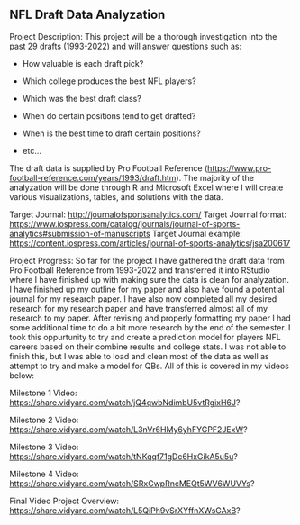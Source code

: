 NFL Draft Data Analyzation
-

Project Description: This project will be a thorough investigation into the past 29 drafts (1993-2022) and will answer questions such as:
   - How valuable is each draft pick?
  
   - Which college produces the best NFL players?
   
   - Which was the best draft class?
   
   - When do certain positions tend to get drafted?
   
   - When is the best time to draft certain positions?
   
   - etc...

The draft data is supplied by Pro Football Reference (https://www.pro-football-reference.com/years/1993/draft.htm). The majority of the analyzation will be done through R and Microsoft Excel where I will create various visualizations, tables, and solutions with the data.

Target Journal:
http://journalofsportsanalytics.com/
Target Journal format:
https://www.iospress.com/catalog/journals/journal-of-sports-analytics#submission-of-manuscripts
Target Journal example:
https://content.iospress.com/articles/journal-of-sports-analytics/jsa200617

Project Progress: So far for the project I have gathered the draft data from Pro Football Reference from 1993-2022 and transferred it into RStudio where I have finished up with making sure the data is clean for analyzation. I have finished up my outline for my paper and also have found a potential journal for my research paper. I have also now completed all my desired research for my research paper and have transferred almost all of my research to my paper. After revising and properly formatting my paper I had some additional time to do a bit more research by the end of the semester. I took this oppurtunity to try and create a prediction model for players NFL careers based on their combine results and college stats. I was not able to finish this, but I was able to load and clean most of the data as well as attempt to try and make a model for QBs. All of this is covered in my videos below: 

Milestone 1 Video: https://share.vidyard.com/watch/jQ4qwbNdimbU5vtRgixH6J?

Milestone 2 Video: https://share.vidyard.com/watch/L3nVr6HMy6yhFYGPF2JExW?

Milestone 3 Video: https://share.vidyard.com/watch/tNKqqf71gDc6HxGikA5u5u?

Milestone 4 Video: https://share.vidyard.com/watch/SRxCwpRncMEQt5WV6WUVYs?

Final Video Project Overview: https://share.vidyard.com/watch/L5QiPh9vSrXYffnXWsGAxB?
